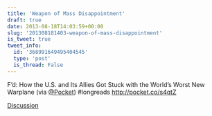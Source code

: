 ```yaml
---
title: 'Weapon of Mass Disappointment'
draft: true
date: 2013-08-18T14:03:59+00:00
slug: '201308181403-weapon-of-mass-disappointment'
is_tweet: true
tweet_info:
  id: '368991649495404545'
  type: 'post'
  is_thread: False
---
```




F’d: How the U.S. and Its Allies Got Stuck with the World’s Worst New Warplane (via [@Pocket](https://x.com/Pocket)) #longreads <http://pocket.co/s4qtZ>

[Discussion](https://x.com/sytelus/status/368991649495404545)
